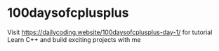 # 100daysofcplusplus
Visit https://dailycoding.website/100daysofcplusplus-day-1/ for tutorial
Learn C++ and build exciting projects with me 
